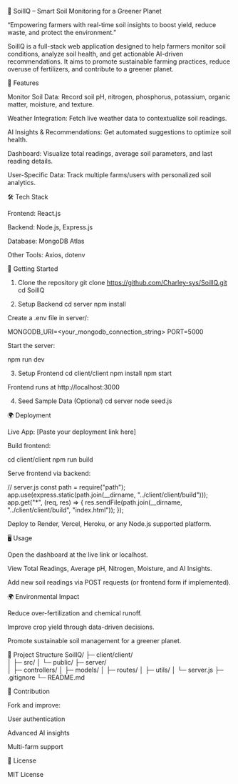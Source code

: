 🌱 SoilIQ – Smart Soil Monitoring for a Greener Planet

“Empowering farmers with real-time soil insights to boost yield, reduce waste, and protect the environment.”

SoilIQ is a full-stack web application designed to help farmers monitor soil conditions, analyze soil health, and get actionable AI-driven recommendations. It aims to promote sustainable farming practices, reduce overuse of fertilizers, and contribute to a greener planet.

🌟 Features

Monitor Soil Data: Record soil pH, nitrogen, phosphorus, potassium, organic matter, moisture, and texture.

Weather Integration: Fetch live weather data to contextualize soil readings.

AI Insights & Recommendations: Get automated suggestions to optimize soil health.

Dashboard: Visualize total readings, average soil parameters, and last reading details.

User-Specific Data: Track multiple farms/users with personalized soil analytics.

🛠 Tech Stack

Frontend: React.js

Backend: Node.js, Express.js

Database: MongoDB Atlas

Other Tools: Axios, dotenv

🚀 Getting Started
1. Clone the repository
git clone https://github.com/Charley-sys/SoilIQ.git
cd SoilIQ

2. Setup Backend
cd server
npm install


Create a .env file in server/:

MONGODB_URI=<your_mongodb_connection_string>
PORT=5000


Start the server:

npm run dev

3. Setup Frontend
cd client/client
npm install
npm start


Frontend runs at http://localhost:3000

4. Seed Sample Data (Optional)
cd server
node seed.js

🌍 Deployment

Live App: [Paste your deployment link here]

Build frontend:

cd client/client
npm run build


Serve frontend via backend:

// server.js
const path = require("path");
app.use(express.static(path.join(__dirname, "../client/client/build")));
app.get("*", (req, res) => {
  res.sendFile(path.join(__dirname, "../client/client/build", "index.html"));
});


Deploy to Render, Vercel, Heroku, or any Node.js supported platform.

🖥 Usage

Open the dashboard at the live link or localhost.

View Total Readings, Average pH, Nitrogen, Moisture, and AI Insights.

Add new soil readings via POST requests (or frontend form if implemented).

🌍 Environmental Impact

Reduce over-fertilization and chemical runoff.

Improve crop yield through data-driven decisions.

Promote sustainable soil management for a greener planet.

📂 Project Structure
SoilIQ/
├─ client/client/          
│  ├─ src/
│  └─ public/
├─ server/                 
│  ├─ controllers/
│  ├─ models/
│  ├─ routes/
│  ├─ utils/
│  └─ server.js
├─ .gitignore
└─ README.md

🙌 Contribution

Fork and improve:

User authentication

Advanced AI insights

Multi-farm support

📜 License

MIT License